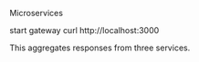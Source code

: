 Microservices

start gateway
curl http://localhost:3000


This aggregates responses from three services.
